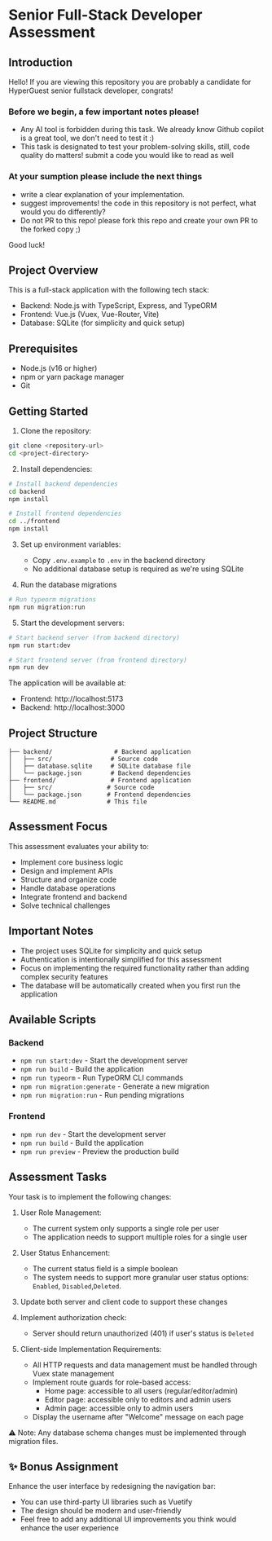 # Senior Full-Stack Developer Assessment

## Introduction

Hello! If you are viewing this repository you are probably a candidate for HyperGuest senior fullstack developer, congrats!

### Before we begin, a few important notes please!

- Any AI tool is forbidden during this task. We already know Github copilot is a great tool, we don't need to test it :)
- This task is designated to test your problem-solving skills, still, code quality do matters! submit a code you would like to read as well

### At your sumption please include the next things

- write a clear explanation of your implementation.
- suggest improvements! the code in this repository is not perfect, what would you do differently?
- Do not PR to this repo! please fork this repo and create your own PR to the forked copy ;)

Good luck!

## Project Overview

This is a full-stack application with the following tech stack:

- Backend: Node.js with TypeScript, Express, and TypeORM
- Frontend: Vue.js (Vuex, Vue-Router, Vite)
- Database: SQLite (for simplicity and quick setup)

## Prerequisites

- Node.js (v16 or higher)
- npm or yarn package manager
- Git

## Getting Started

1. Clone the repository:

```bash
git clone <repository-url>
cd <project-directory>
```

2. Install dependencies:

```bash
# Install backend dependencies
cd backend
npm install

# Install frontend dependencies
cd ../frontend
npm install
```

3. Set up environment variables:

   - Copy `.env.example` to `.env` in the backend directory
   - No additional database setup is required as we're using SQLite

4. Run the database migrations

```bash
# Run typeorm migrations
npm run migration:run
```

5. Start the development servers:

```bash
# Start backend server (from backend directory)
npm run start:dev

# Start frontend server (from frontend directory)
npm run dev
```

The application will be available at:

- Frontend: http://localhost:5173
- Backend: http://localhost:3000

## Project Structure

```
├── backend/                 # Backend application
│   ├── src/                # Source code
│   ├── database.sqlite     # SQLite database file
│   └── package.json        # Backend dependencies
├── frontend/               # Frontend application
│   ├── src/               # Source code
│   └── package.json       # Frontend dependencies
└── README.md              # This file
```

## Assessment Focus

This assessment evaluates your ability to:

- Implement core business logic
- Design and implement APIs
- Structure and organize code
- Handle database operations
- Integrate frontend and backend
- Solve technical challenges

## Important Notes

- The project uses SQLite for simplicity and quick setup
- Authentication is intentionally simplified for this assessment
- Focus on implementing the required functionality rather than adding complex security features
- The database will be automatically created when you first run the application

## Available Scripts

### Backend

- `npm run start:dev` - Start the development server
- `npm run build` - Build the application
- `npm run typeorm` - Run TypeORM CLI commands
- `npm run migration:generate` - Generate a new migration
- `npm run migration:run` - Run pending migrations

### Frontend

- `npm run dev` - Start the development server
- `npm run build` - Build the application
- `npm run preview` - Preview the production build

## Assessment Tasks

Your task is to implement the following changes:

1. User Role Management:

   - The current system only supports a single role per user
   - The application needs to support multiple roles for a single user

2. User Status Enhancement:

   - The current status field is a simple boolean
   - The system needs to support more granular user status options: `Enabled`, `Disabled`,`Deleted`.

3. Update both server and client code to support these changes

4. Implement authorization check:

   - Server should return unauthorized (401) if user's status is `Deleted`

5. Client-side Implementation Requirements:
   - All HTTP requests and data management must be handled through Vuex state management
   - Implement route guards for role-based access:
     - Home page: accessible to all users (regular/editor/admin)
     - Editor page: accessible only to editors and admin users
     - Admin page: accessible only to admin users
   - Display the username after "Welcome" message on each page

⚠️ Note: Any database schema changes must be implemented through migration files.

## ✨ Bonus Assignment

Enhance the user interface by redesigning the navigation bar:

- You can use third-party UI libraries such as Vuetify
- The design should be modern and user-friendly
- Feel free to add any additional UI improvements you think would enhance the user experience
